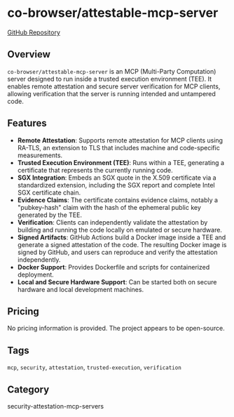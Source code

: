 # co-browser/attestable-mcp-server

[GitHub Repository](https://github.com/co-browser/attestable-mcp-server)

## Overview
`co-browser/attestable-mcp-server` is an MCP (Multi-Party Computation) server designed to run inside a trusted execution environment (TEE). It enables remote attestation and secure server verification for MCP clients, allowing verification that the server is running intended and untampered code.

## Features
- **Remote Attestation**: Supports remote attestation for MCP clients using RA-TLS, an extension to TLS that includes machine and code-specific measurements.
- **Trusted Execution Environment (TEE)**: Runs within a TEE, generating a certificate that represents the currently running code.
- **SGX Integration**: Embeds an SGX quote in the X.509 certificate via a standardized extension, including the SGX report and complete Intel SGX certificate chain.
- **Evidence Claims**: The certificate contains evidence claims, notably a "pubkey-hash" claim with the hash of the ephemeral public key generated by the TEE.
- **Verification**: Clients can independently validate the attestation by building and running the code locally on emulated or secure hardware.
- **Signed Artifacts**: GitHub Actions build a Docker image inside a TEE and generate a signed attestation of the code. The resulting Docker image is signed by GitHub, and users can reproduce and verify the attestation independently.
- **Docker Support**: Provides Dockerfile and scripts for containerized deployment.
- **Local and Secure Hardware Support**: Can be started both on secure hardware and local development machines.

## Pricing
No pricing information is provided. The project appears to be open-source.

## Tags
`mcp`, `security`, `attestation`, `trusted-execution`, `verification`

## Category
security-attestation-mcp-servers